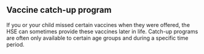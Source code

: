 ##  Vaccine catch-up program

If you or your child missed certain vaccines when they were offered, the HSE
can sometimes provide these vaccines later in life. Catch-up programs are
often only available to certain age groups and during a specific time period.
